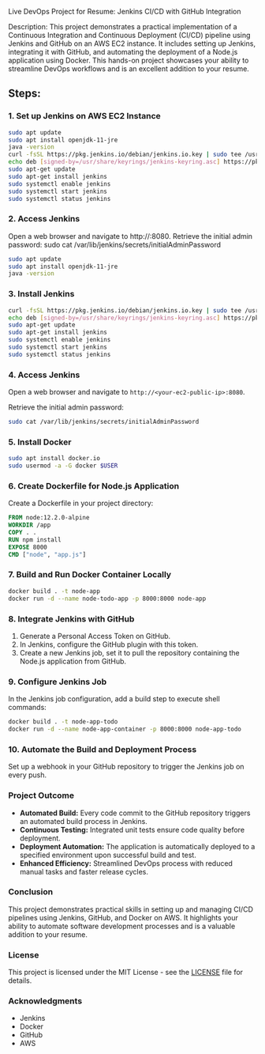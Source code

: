Live DevOps Project for Resume: Jenkins CI/CD with GitHub Integration

Description:
This project demonstrates a practical implementation of a Continuous Integration and Continuous Deployment (CI/CD) pipeline using Jenkins and GitHub on an AWS EC2 instance. It includes setting up Jenkins, integrating it with GitHub, and automating the deployment of a Node.js application using Docker. This hands-on project showcases your ability to streamline DevOps workflows and is an excellent addition to your resume.
## Steps:

### 1. Set up Jenkins on AWS EC2 Instance

```sh
sudo apt update
sudo apt install openjdk-11-jre
java -version
curl -fsSL https://pkg.jenkins.io/debian/jenkins.io.key | sudo tee /usr/share/keyrings/jenkins-keyring.asc > /dev/null
echo deb [signed-by=/usr/share/keyrings/jenkins-keyring.asc] https://pkg.jenkins.io/debian binary/ | sudo tee /etc/apt/sources.list.d/jenkins.list > /dev/null
sudo apt-get update
sudo apt-get install jenkins
sudo systemctl enable jenkins
sudo systemctl start jenkins
sudo systemctl status jenkins
```

### 2. Access Jenkins
Open a web browser and navigate to http://<your-ec2-public-ip>:8080.
Retrieve the initial admin password:
sudo cat /var/lib/jenkins/secrets/initialAdminPassword

```sh
sudo apt update
sudo apt install openjdk-11-jre
java -version
```

### 3. Install Jenkins

```sh
curl -fsSL https://pkg.jenkins.io/debian/jenkins.io.key | sudo tee /usr/share/keyrings/jenkins-keyring.asc > /dev/null
echo deb [signed-by=/usr/share/keyrings/jenkins-keyring.asc] https://pkg.jenkins.io/debian binary/ | sudo tee /etc/apt/sources.list.d/jenkins.list > /dev/null
sudo apt-get update
sudo apt-get install jenkins
sudo systemctl enable jenkins
sudo systemctl start jenkins
sudo systemctl status jenkins
```

### 4. Access Jenkins
Open a web browser and navigate to `http://<your-ec2-public-ip>:8080`.

Retrieve the initial admin password:
```sh
sudo cat /var/lib/jenkins/secrets/initialAdminPassword
```

### 5. Install Docker

```sh
sudo apt install docker.io
sudo usermod -a -G docker $USER
```

### 6. Create Dockerfile for Node.js Application

Create a Dockerfile in your project directory:

```dockerfile
FROM node:12.2.0-alpine
WORKDIR /app
COPY . .
RUN npm install
EXPOSE 8000
CMD ["node", "app.js"]
```

### 7. Build and Run Docker Container Locally

```sh
docker build . -t node-app
docker run -d --name node-todo-app -p 8000:8000 node-app
```

### 8. Integrate Jenkins with GitHub

1. Generate a Personal Access Token on GitHub.
2. In Jenkins, configure the GitHub plugin with this token.
3. Create a new Jenkins job, set it to pull the repository containing the Node.js application from GitHub.


### 9. Configure Jenkins Job

In the Jenkins job configuration, add a build step to execute shell commands:

```sh
docker build . -t node-app-todo
docker run -d --name node-app-container -p 8000:8000 node-app-todo
```

### 10. Automate the Build and Deployment Process

Set up a webhook in your GitHub repository to trigger the Jenkins job on every push.

### Project Outcome
- **Automated Build:** Every code commit to the GitHub repository triggers an automated build process in Jenkins.
- **Continuous Testing:** Integrated unit tests ensure code quality before deployment.
- **Deployment Automation:** The application is automatically deployed to a specified environment upon successful build and test.
- **Enhanced Efficiency:** Streamlined DevOps process with reduced manual tasks and faster release cycles.

### Conclusion
This project demonstrates practical skills in setting up and managing CI/CD pipelines using Jenkins, GitHub, and Docker on AWS. It highlights your ability to automate software development processes and is a valuable addition to your resume.

### License
This project is licensed under the MIT License - see the [LICENSE](LICENSE) file for details.

### Acknowledgments
- Jenkins
- Docker
- GitHub
- AWS

